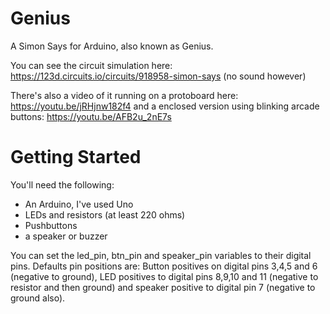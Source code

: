 # Genius
A Simon Says for Arduino, also known as Genius.

You can see the circuit simulation here: https://123d.circuits.io/circuits/918958-simon-says (no sound however)

There's also a video of it running on a protoboard here: https://youtu.be/jRHjnw182f4 and a enclosed version using blinking arcade buttons: https://youtu.be/AFB2u_2nE7s

# Getting Started
You'll need the following:
* An Arduino, I've used Uno
* LEDs and resistors (at least 220 ohms)
* Pushbuttons
* a speaker or buzzer

You can set the led_pin, btn_pin and speaker_pin variables to their digital pins. Defaults pin positions are: Button positives on digital pins 3,4,5 and 6 (negative to ground), LED positives to digital pins 8,9,10 and 11 (negative to resistor and then ground) and speaker positive to digital pin 7 (negative to ground also).
 
